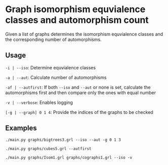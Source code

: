 # Graph isomorphism equvialence classes and automorphism count

Given a list of graphs determines the isomorphism equvialence classes and the corresponding number of automorphisms.

## Usage

`-i | --iso`: Determine equvialence classes

`-a | --aut`: Calculate number of automorphisms

`-af | --autfirst`: If both `--iso` and `--aut` or none is set, calculate the automorphisms first and then compare only the ones with equal number

`-v | --verbose`: Enables logging

`[-g | --graph] 0 1 4`: Provide the indices of the graphs to be checked

## Examples

`./main.py graphs/bigtrees3.grl --iso --aut -g 0 1 3`

`./main.py graphs/cubes5.grl --autfirst`

`./main.py graphs/Isom1.grl graphs/cographs1.grl --iso -v`
